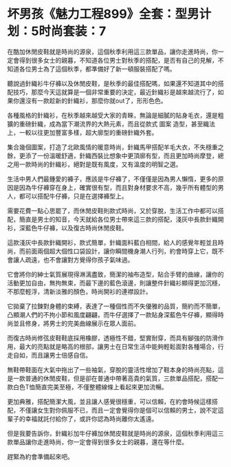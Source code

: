 # 坏男孩《魅力工程899》全套：型男计划：5时尚套装：7

在酷加休閒皮鞋就是時尚的源泉，這個秋季利用這三款單品，讓你走進時尚，你一定會得到很多女士的親暮，不知道各位男士對秋季的搭配，是否有自己的見解，不知道各位男士為了這個秋季，都準備好了新一頓服裝搭配了嗎。

聽說過針織衫牛仔褲以及休閒皮鞋，是秋季的最佳搭配嗎，如果還不知道其中的搭配技巧，那麼今天這就算是一個非常重要的決定，最近針織衫是越來越流行了，如果你還沒有一款趁新的針織衫，那麼你就out了，形形色色。

各種風格的針織衫，在秋季越來越受大家的青睞，無論是細膩的貼身毛衣，還是粗獷的重磅針織，成為當下潮流界的大熱元素，而且從款式 圖案 造型，甚至織法上，一較以往更加豐富多樣，超大廓型的重磅針織外套。

集合幾個圖案，打造了北歐風情的暖意時尚，針織馬甲搭配羊毛大衣，不失穩重之餘，更添了一份溫暖舒適，針織西裝比想象中更頂廓有型，而且更加時尚摩登，總之用一款時尚的針織衫，絕對是既有風度，又有溫度的明智之選。

生活中男人們最鍾愛的褲子，應該是牛仔褲了，不僅僅是因為男人懶惰，更多的原因是因為牛仔褲穿在身上，確實很有型，而且對身材要求不高，幾乎所有體型的男人，都可以搭配牛仔褲，只是在選擇褲型上。

需要花費一點心思罷了，而休閒皮鞋則款式時尚，又於穿脫，生活工作中都可以搭配，簡直是男士的知音，今天就給各位男士帶來這三款的搭配，淺灰中長款針織開衫，深藍色牛仔褲，以及復古時尚休閒皮鞋。

這款淺灰中長款針織開衫，款式簡單，針織面料藍白相間，給人的感覺年輕並且時尚，而前面兩個超大個性口袋設計，讓你瞬間機身潮人行列，約會時穿上它，既不會讓人疏遠，也不會讓對方覺得你孩子氣味過。

它會將你的紳士氣質展現得淋漓盡致，簡潔的袖布造型，貼合手臂的曲線，讓你的活動更加自由，無拘無束，而最下邊的藍色滾邊，則讓整件針織衫顯得更加沉穩，不那麼輕浮，清新淡雅的顏色，時尚開衫的連襟設計。

它拋棄了拉鍊對身體的束縛，表達了一種個性而不失優雅的品質，簡約而不簡單，凸顯潮人們的不拘小節和風度翩翩，而牛仔選擇了一款貼身深藍色牛仔褲，顯得時尚並且修身，將男士的完美曲線展示在眾人面前。

而復古時尚修弦皮鞋鞋底採用橡膠，透極性不錯，堅實耐穿，而具有腳強的防滑作用，最大的亮點就是略高的根部，讓男士在日常生活中能夠輕鬆面對各種場合，行走自如，而且讓男士倍感自信。

無鞋帶鞋面在大氣中拖出了一些袖氣，穿脫的靈活性增加了鞋本身的時尚亮點，這是一款普通的休閒皮鞋，但是卻在普通中帶著高貴的氣質，三款單品搭配，搭配一款白色T恤簡直完美至極，不僅整體線條上看起來更加流暢。

更加典雅，搭配簡潔大風，並且讓人感覺很穩重，可以信賴，在約會時候這樣搭配，不僅讓女生對你佩服不已，而且一定會覺得你是個可以信賴的男士，說不定這輩子的幸福就託付給你了，或許你認為時尚離你太遙遠。

但是我要告訴你，針織衫加牛仔褲加休閒皮鞋就是時尚的源泉，這個秋季利用這三款單品讓你走進時尚，你一定會得到很多女士的親暮，還在等什麼。

趕緊為約會準備起來吧。